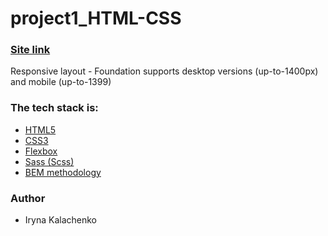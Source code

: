 # project1_HTML-CSS

### [Site link](https://xxirynaxx.github.io/project/)

Responsive layout - Foundation supports desktop versions (up-to-1400px) and mobile (up-to-1399)

### The tech stack is:

- [HTML5](https://en.wikipedia.org/wiki/HTML5)
- [CSS3](https://en.wikipedia.org/wiki/Cascading_Style_Sheets)
- [Flexbox](https://en.wikipedia.org/wiki/CSS_Flexible_Box_Layout)
- [Sass (Scss)](https://sass-lang.com/)
- [BEM methodology](https://en.bem.info/methodology/)

### Author

- Iryna Kalachenko
